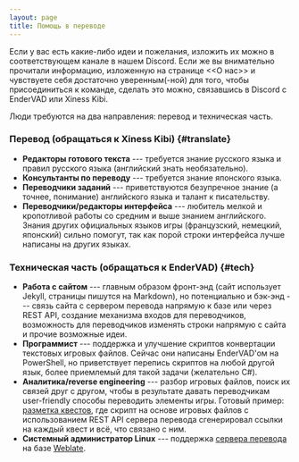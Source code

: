```yaml
---
layout: page
title: Помощь в переводе
---
```


Если у вас есть какие-либо идеи и пожелания, изложить их можно в соответствующем канале в нашем Discord. Если же вы внимательно прочитали информацию, изложенную на странице <<О нас>> и чувствуете себя достаточно уверенным(-ной) для того, чтобы присоединиться к команде, сделать это можно, связавшись в Discord с EnderVAD или Xiness Kibi.

Люди требуются на два направления: перевод и техническая часть.

### Перевод (обращаться к Xiness Kibi) {#translate}

* **Редакторы готового текста** --- требуется знание русского языка и правил русского языка (английский знать необязательно).
* **Консультанты по переводу** --- требуется знание японского языка.
* **Переводчики заданий** --- приветствуются безупречное знание (а точнее, понимание) английского языка и талант к писательству.
* **Переводчики/редакторы интерфейса** --- любитель мелкой и кропотливой работы со средним и выше знанием английского. Знания других официальных языков игры (французский, немецкий, японский) сильно помогут, так как порой строки интерфейса лучше написаны на других языках.

### Техническая часть (обращаться к EnderVAD) {#tech}

* **Работа с сайтом** --- главным образом фронт-энд (сайт использует Jekyll, страницы пишутся на Markdown), но потенциально и бэк-энд --- связь сайта с сервером перевода напрямую к базе или через REST API, создание механизма входов для переводчиков, возможность для переводчиков изменять строки напрямую с сайта и прочие возможные идеи.
* **Программист** --- поддержка и улучшение скриптов конвертации текстовых игровых файлов. Сейчас они написаны EnderVAD'ом на PowerShell, но приветствует перепись скриптов на любой другой язык, более приемлемый для такой задачи (желательно C#).
* **Аналитика/reverse engineering** --- разбор игровых файлов, поиск их связей друг с другом, чтобы в результате давать переводчикам user-friendly способы переводить элементы игры. Готовый пример: [разметка квестов](https://xivrus.ru/dev/markdown/msq/hw), где скрипт на основе игровых файлов с использованием REST API сервера перевода сгенерировал ссылки на каждый квест и всё, что связано с ним.
* **Системный администратор Linux** --- поддержка [сервера перевода](https://translate.xivrus.ru) на базе [Weblate](https://weblate.com).